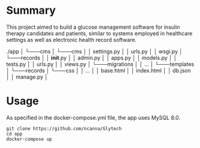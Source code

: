 # Summary
This project aimed to build a glucose management software for insulin therapy candidates and patients, similar to systems employed in healthcare settings as well as electronic health record software.

./app
│
└───cms
│    └───cms
│        │   settings.py
│        │   urls.py
│        │   wsgi.py
│    └───records
│        │   __init__.py
│        │   admin.py
│        │   apps.py
│        │   models.py
│        │   tests.py
│        │   urls.py
│        │   views.py
│        └───migrations
│            │   ...
│        └───templates
│            └───records
│                └───css
│                    │   ...
│                │   base.html
│                │   index.html
│   │   db.json
│   │   manage.py
│

# Usage
As specified in the docker-compose.yml file, the app uses MySQL 8.0.

```
git clone https://github.com/ncanna/Glytech
cd app
docker-compose up
```

